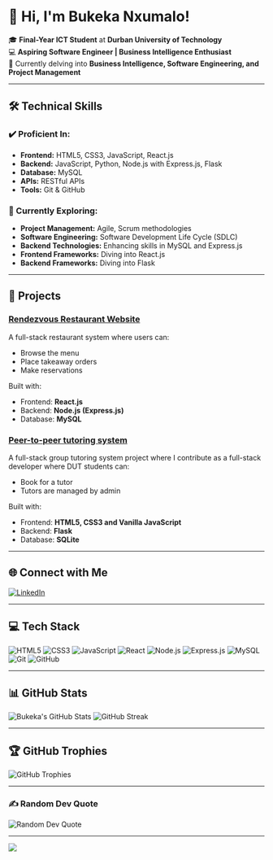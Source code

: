 # 👋 Hi, I'm Bukeka Nxumalo!

🎓 **Final-Year ICT Student** at **Durban University of Technology**  
💻 **Aspiring Software Engineer | Business Intelligence Enthusiast**  
🌱 Currently delving into **Business Intelligence, Software Engineering, and Project Management**

---

## 🛠️ Technical Skills

### ✔️ Proficient In:
- **Frontend:** HTML5, CSS3, JavaScript, React.js
- **Backend:** JavaScript, Python, Node.js with Express.js, Flask
- **Database:** MySQL
- **APIs:** RESTful APIs
- **Tools:** Git & GitHub

### 🚀 Currently Exploring:
- **Project Management:** Agile, Scrum methodologies
- **Software Engineering:** Software Development Life Cycle (SDLC)
- **Backend Technologies:** Enhancing skills in MySQL and Express.js
- **Frontend Frameworks:** Diving into React.js
- **Backend Frameworks:** Diving into Flask

---

## 💼 Projects

### [Rendezvous Restaurant Website](https://github.com/indodanazwide/rendezvous-project)
A full-stack restaurant system where users can:
- Browse the menu
- Place takeaway orders
- Make reservations

Built with:
- Frontend: **React.js**
- Backend: **Node.js (Express.js)**
- Database: **MySQL**

### [Peer-to-peer tutoring system](https://github.com/levs2424/PBDV-PROJECT)
A full-stack group  tutoring system project where I contribute as a full-stack developer where DUT students can:
- Book for a tutor
- Tutors are managed by admin

Built with:
- Frontend: **HTML5, CSS3 and Vanilla JavaScript**
- Backend: **Flask**
- Database: **SQLite**

---

## 🌐 Connect with Me

[![LinkedIn](https://img.shields.io/badge/LinkedIn-%230077B5.svg?style=for-the-badge&logo=linkedin&logoColor=white)](https://linkedin.com/in/bukekanxumalo)

---

## 💻 Tech Stack

![HTML5](https://img.shields.io/badge/html5-%23E34F26.svg?style=for-the-badge&logo=html5&logoColor=white)
![CSS3](https://img.shields.io/badge/css3-%231572B6.svg?style=for-the-badge&logo=css3&logoColor=white)
![JavaScript](https://img.shields.io/badge/javascript-%23323330.svg?style=for-the-badge&logo=javascript&logoColor=%23F7DF1E)
![React](https://img.shields.io/badge/react-%2320232a.svg?style=for-the-badge&logo=react&logoColor=%2361DAFB)
![Node.js](https://img.shields.io/badge/node.js-6DA55F?style=for-the-badge&logo=node.js&logoColor=white)
![Express.js](https://img.shields.io/badge/express.js-%23404d59.svg?style=for-the-badge&logo=express&logoColor=%2361DAFB)
![MySQL](https://img.shields.io/badge/mysql-4479A1.svg?style=for-the-badge&logo=mysql&logoColor=white)
![Git](https://img.shields.io/badge/git-%23F05033.svg?style=for-the-badge&logo=git&logoColor=white)
![GitHub](https://img.shields.io/badge/github-%23121011.svg?style=for-the-badge&logo=github&logoColor=white)

---

## 📊 GitHub Stats

![Bukeka's GitHub Stats](https://github-readme-stats.vercel.app/api?username=indodanazwide&theme=react&hide_border=false&include_all_commits=true&count_private=true)
![GitHub Streak](https://github-readme-streak-stats.herokuapp.com/?user=indodanazwide&theme=react&hide_border=false)

---

## 🏆 GitHub Trophies

![GitHub Trophies](https://github-profile-trophy.vercel.app/?username=indodanazwide&theme=react&no-frame=true&no-bg=false&margin-w=4)

---

### ✍️ Random Dev Quote

![Random Dev Quote](https://quotes-github-readme.vercel.app/api?type=horizontal&theme=radical)

---

[![](https://visitcount.itsvg.in/api?id=indodanazwide&label=Profile%20Views&color=12&icon=5&pretty=true)](https://visitcount.itsvg.in)

<!-- Proudly created with GPRM ( https://gprm.itsvg.in ) -->
